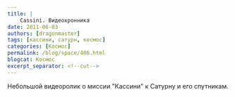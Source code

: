 ```yaml
---
title: |
    Cassini. Видеохронника
date: 2011-06-03
authors: [dragonmaster]
tags: [кассини, сатурн, космос]
categories: [Космос]
permalink: /blog/space/486.html
blogcat: Космос
excerpt_separator: <!--cut-->
---
```


Небольшой видеоролик о миссии "Кассини" к Сатурну и его спутникам.

<object style="height: 390px; width: 640px"><param name="movie" value="http://www.youtube.com/v/GVH1H-LZjMY?version=3"><param name="allowFullScreen" value="true"><param name="allowScriptAccess" value="always"><embed src="http://www.youtube.com/v/GVH1H-LZjMY?version=3" type="application/x-shockwave-flash" allowfullscreen="true" allowScriptAccess="always" width="640" height="390"></object>
